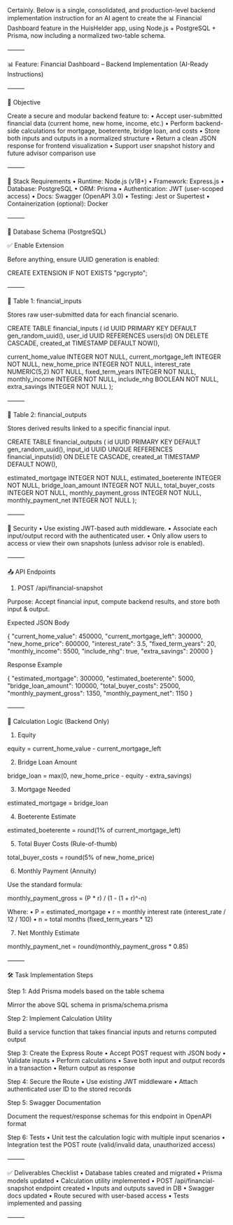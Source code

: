 Certainly. Below is a single, consolidated, and production-level backend implementation instruction for an AI agent to create the 📊 Financial Dashboard feature in the HuisHelder app, using Node.js + PostgreSQL + Prisma, now including a normalized two-table schema.

⸻

📊 Feature: Financial Dashboard – Backend Implementation (AI-Ready Instructions)

⸻

🎯 Objective

Create a secure and modular backend feature to:
	•	Accept user-submitted financial data (current home, new home, income, etc.)
	•	Perform backend-side calculations for mortgage, boeterente, bridge loan, and costs
	•	Store both inputs and outputs in a normalized structure
	•	Return a clean JSON response for frontend visualization
	•	Support user snapshot history and future advisor comparison use

⸻

🧱 Stack Requirements
	•	Runtime: Node.js (v18+)
	•	Framework: Express.js
	•	Database: PostgreSQL
	•	ORM: Prisma
	•	Authentication: JWT (user-scoped access)
	•	Docs: Swagger (OpenAPI 3.0)
	•	Testing: Jest or Supertest
	•	Containerization (optional): Docker

⸻

📂 Database Schema (PostgreSQL)

✅ Enable Extension

Before anything, ensure UUID generation is enabled:

CREATE EXTENSION IF NOT EXISTS "pgcrypto";


⸻

📄 Table 1: financial_inputs

Stores raw user-submitted data for each financial scenario.

CREATE TABLE financial_inputs (
  id UUID PRIMARY KEY DEFAULT gen_random_uuid(),
  user_id UUID REFERENCES users(id) ON DELETE CASCADE,
  created_at TIMESTAMP DEFAULT NOW(),

  current_home_value INTEGER NOT NULL,
  current_mortgage_left INTEGER NOT NULL,
  new_home_price INTEGER NOT NULL,
  interest_rate NUMERIC(5,2) NOT NULL,
  fixed_term_years INTEGER NOT NULL,
  monthly_income INTEGER NOT NULL,
  include_nhg BOOLEAN NOT NULL,
  extra_savings INTEGER NOT NULL
);


⸻

📄 Table 2: financial_outputs

Stores derived results linked to a specific financial input.

CREATE TABLE financial_outputs (
  id UUID PRIMARY KEY DEFAULT gen_random_uuid(),
  input_id UUID UNIQUE REFERENCES financial_inputs(id) ON DELETE CASCADE,
  created_at TIMESTAMP DEFAULT NOW(),

  estimated_mortgage INTEGER NOT NULL,
  estimated_boeterente INTEGER NOT NULL,
  bridge_loan_amount INTEGER NOT NULL,
  total_buyer_costs INTEGER NOT NULL,
  monthly_payment_gross INTEGER NOT NULL,
  monthly_payment_net INTEGER NOT NULL
);


⸻

🔐 Security
	•	Use existing JWT-based auth middleware.
	•	Associate each input/output record with the authenticated user.
	•	Only allow users to access or view their own snapshots (unless advisor role is enabled).

⸻

📤 API Endpoints

1. POST /api/financial-snapshot

Purpose: Accept financial input, compute backend results, and store both input & output.

Expected JSON Body

{
  "current_home_value": 450000,
  "current_mortgage_left": 300000,
  "new_home_price": 600000,
  "interest_rate": 3.5,
  "fixed_term_years": 20,
  "monthly_income": 5500,
  "include_nhg": true,
  "extra_savings": 20000
}

Response Example

{
  "estimated_mortgage": 300000,
  "estimated_boeterente": 5000,
  "bridge_loan_amount": 100000,
  "total_buyer_costs": 25000,
  "monthly_payment_gross": 1350,
  "monthly_payment_net": 1150
}


⸻

🧠 Calculation Logic (Backend Only)

1. Equity

equity = current_home_value - current_mortgage_left

2. Bridge Loan Amount

bridge_loan = max(0, new_home_price - equity - extra_savings)

3. Mortgage Needed

estimated_mortgage = bridge_loan

4. Boeterente Estimate

estimated_boeterente = round(1% of current_mortgage_left)

5. Total Buyer Costs (Rule-of-thumb)

total_buyer_costs = round(5% of new_home_price)

6. Monthly Payment (Annuity)

Use the standard formula:

monthly_payment_gross = (P * r) / (1 - (1 + r)^-n)

Where:
	•	P = estimated_mortgage
	•	r = monthly interest rate (interest_rate / 12 / 100)
	•	n = total months (fixed_term_years * 12)

7. Net Monthly Estimate

monthly_payment_net = round(monthly_payment_gross * 0.85)


⸻

🛠 Task Implementation Steps

Step 1: Add Prisma models based on the table schema

Mirror the above SQL schema in prisma/schema.prisma

Step 2: Implement Calculation Utility

Build a service function that takes financial inputs and returns computed output

Step 3: Create the Express Route
	•	Accept POST request with JSON body
	•	Validate inputs
	•	Perform calculations
	•	Save both input and output records in a transaction
	•	Return output as response

Step 4: Secure the Route
	•	Use existing JWT middleware
	•	Attach authenticated user ID to the stored records

Step 5: Swagger Documentation

Document the request/response schemas for this endpoint in OpenAPI format

Step 6: Tests
	•	Unit test the calculation logic with multiple input scenarios
	•	Integration test the POST route (valid/invalid data, unauthorized access)

⸻

✅ Deliverables Checklist
	•	Database tables created and migrated
	•	Prisma models updated
	•	Calculation utility implemented
	•	POST /api/financial-snapshot endpoint created
	•	Inputs and outputs saved in DB
	•	Swagger docs updated
	•	Route secured with user-based access
	•	Tests implemented and passing

⸻

